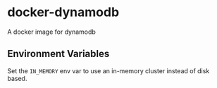 # docker-dynamodb
A docker image for dynamodb

## Environment Variables
Set the `IN_MEMORY` env var to use an in-memory cluster instead of disk based.
